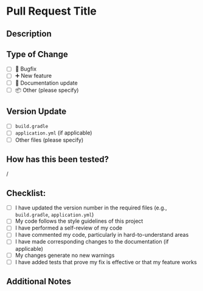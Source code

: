 # Pull Request Title
<!-- Please provide a brief and descriptive title for your pull request. -->

## Description
<!-- Please include a summary of the change and which issue is fixed. -->

## Type of Change
<!-- Please delete options that are not relevant. -->
- [ ] 🐛 Bugfix
- [ ] ➕ New feature
- [ ] 📄 Documentation update
- [ ] 📦 Other (please specify)

## Version Update
<!-- If this PR requires a version update, please make sure to update the version number in the following files: -->
- [ ] `build.gradle`
- [ ] `application.yml` (if applicable)
- [ ] Other files (please specify)

## How has this been tested?
<!-- Please describe the tests that you ran to verify your changes. -->

/
## Checklist:
- [ ] I have updated the version number in the required files (e.g., `build.gradle`, `application.yml`)
- [ ] My code follows the style guidelines of this project
- [ ] I have performed a self-review of my code
- [ ] I have commented my code, particularly in hard-to-understand areas
- [ ] I have made corresponding changes to the documentation (if applicable)
- [ ] My changes generate no new warnings
- [ ] I have added tests that prove my fix is effective or that my feature works

## Additional Notes
<!-- Any other information that is useful to include -->
